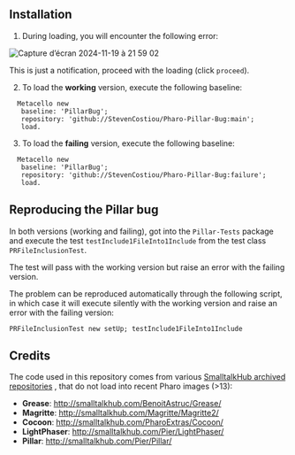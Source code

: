 
## Installation

1) During loading, you will encounter the following error:
   
![Capture d’écran 2024-11-19 à 21 59 02](https://github.com/user-attachments/assets/b6f30f45-3647-4e41-9a9c-ae365a57b0c9)

This is just a notification, proceed with the loading (click `proceed`).

2) To load the **working** version, execute the following baseline:
 ```Smalltalk
   Metacello new
    baseline: 'PillarBug';
    repository: 'github://StevenCostiou/Pharo-Pillar-Bug:main';
    load.
   ```

3) To load the **failing** version, execute the following baseline:
 ```Smalltalk
   Metacello new
    baseline: 'PillarBug';
    repository: 'github://StevenCostiou/Pharo-Pillar-Bug:failure';
    load.
   ```

## Reproducing the Pillar bug

In both versions (working and failing), got into the `Pillar-Tests` package and execute the test `testInclude1FileInto1Include` from the test class `PRFileInclusionTest`.

The test will pass with the working version but raise an error with the failing version.

The problem can be reproduced automatically through the following script, in which case it will execute silently with the working version and raise an error with the failing version:

```Smalltalk
PRFileInclusionTest new setUp; testInclude1FileInto1Include
```
## Credits

The code used in this repository comes from various [SmalltalkHub archived repositories](http://smalltalkhub.com/) , that do not load into recent Pharo images (>13):

- **Grease**: http://smalltalkhub.com/BenoitAstruc/Grease/
- **Magritte**: http://smalltalkhub.com/Magritte/Magritte2/
- **Cocoon**: http://smalltalkhub.com/PharoExtras/Cocoon/
- **LightPhaser**: http://smalltalkhub.com/Pier/LightPhaser/
- **Pillar**: http://smalltalkhub.com/Pier/Pillar/

